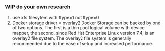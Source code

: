 ### WIP  do your own research

1. use xfs filesytem with ftype=1 not ftype=0
2. Docker storage driver = overlay2
Docker Storage can be backed by one of two options. The first is a thin pool logical volume with device mapper, the second, since Red Hat Enterprise Linux version 7.4, is an overlay2 file system. The overlay2 file system is generally recommended due to the ease of setup and increased performance.



